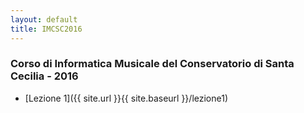 ```yaml
---
layout: default
title: IMCSC2016
---
```


### Corso di Informatica Musicale del Conservatorio di Santa Cecilia - 2016

- [Lezione 1]({{ site.url }}{{ site.baseurl }}/lezione1)
